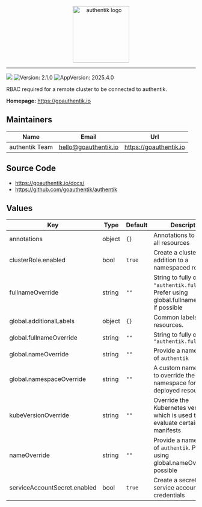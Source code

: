 <p align="center">
    <img src="https://goauthentik.io/img/icon_top_brand_colour.svg" height="150" alt="authentik logo">
</p>

---

[![](https://img.shields.io/discord/809154715984199690?label=Discord&style=for-the-badge)](https://goauthentik.io/discord)
![Version: 2.1.0](https://img.shields.io/badge/Version-2.1.0-informational?style=for-the-badge)
![AppVersion: 2025.4.0](https://img.shields.io/badge/AppVersion-2025.4.0-informational?style=for-the-badge)

RBAC required for a remote cluster to be connected to authentik.

**Homepage:** <https://goauthentik.io>

## Maintainers

| Name           | Email                  | Url                      |
| -------------- | ---------------------- | ------------------------ |
| authentik Team | <hello@goauthentik.io> | <https://goauthentik.io> |

## Source Code

- <https://goauthentik.io/docs/>
- <https://github.com/goauthentik/authentik>

## Values

| Key                          | Type   | Default | Description                                                                                       |
| ---------------------------- | ------ | ------- | ------------------------------------------------------------------------------------------------- |
| annotations                  | object | `{}`    | Annotations to apply to all resources                                                             |
| clusterRole.enabled          | bool   | `true`  | Create a clusterole in addition to a namespaced role.                                             |
| fullnameOverride             | string | `""`    | String to fully override `"authentik.fullname"`. Prefer using global.fullnameOverride if possible |
| global.additionalLabels      | object | `{}`    | Common labels for all resources.                                                                  |
| global.fullnameOverride      | string | `""`    | String to fully override `"authentik.fullname"`                                                   |
| global.nameOverride          | string | `""`    | Provide a name in place of `authentik`                                                            |
| global.namespaceOverride     | string | `""`    | A custom namespace to override the default namespace for the deployed resources.                  |
| kubeVersionOverride          | string | `""`    | Override the Kubernetes version, which is used to evaluate certain manifests                      |
| nameOverride                 | string | `""`    | Provide a name in place of `authentik`. Prefer using global.nameOverride if possible              |
| serviceAccountSecret.enabled | bool   | `true`  | Create a secret with the service account credentials                                              |
